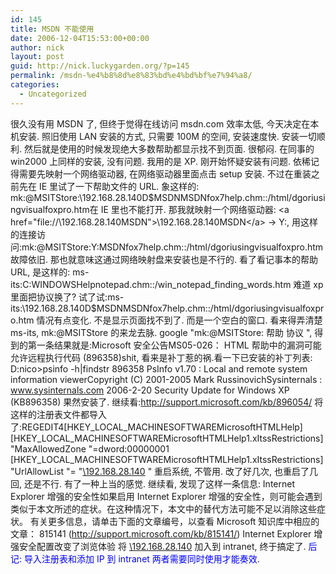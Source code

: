 ```yaml
---
id: 145
title: MSDN 不能使用
date: 2006-12-04T15:53:00+00:00
author: nick
layout: post
guid: http://nick.luckygarden.org/?p=145
permalink: /msdn-%e4%b8%8d%e8%83%bd%e4%bd%bf%e7%94%a8/
categories:
  - Uncategorized
---
```

很久没有用 MSDN 了, 但终于觉得在线访问 msdn.com 效率太低, 今天决定在本机安装. 照旧使用 LAN 安装的方式, 只需要 100M 的空间, 安装速度快. 安装一切顺利. 然后就是使用的时候发现绝大多数帮助都显示找不到页面. 很郁闷. 在同事的 win2000 上同样的安装, 没有问题. 我用的是 XP. 刚开始怀疑安装有问题. 依稀记得需要先映射一个网络驱动器, 在网络驱动器里面点击 setup 安装. 不过在重装之前先在 IE 里试了一下帮助文件的 URL. 象这样的: mk:@MSITStore:\192.168.28.140D$MSDNMSDNfox7help.chm::/html/dgoriusingvisualfoxpro.htm在 IE 里也不能打开. 那我就映射一个网络驱动器: <a href="file://\192.168.28.140MSDN">\192.168.28.140MSDN</a> -> Y:, 用这样的连接访问:mk:@MSITStore:Y:MSDNfox7help.chm::/html/dgoriusingvisualfoxpro.htm故障依旧. 那也就意味这通过网络映射盘来安装也是不行的.
看了看记事本的帮助 URL, 是这样的: ms-its:C:WINDOWSHelpnotepad.chm::/win_notepad_finding_words.htm
难道 xp 里面把协议换了? 试了试:ms-its:\192.168.28.140D$MSDNMSDNfox7help.chm::/html/dgoriusingvisualfoxpro.htm
情况有点变化. 不是显示页面找不到了. 而是一个空白的窗口. 看来得弄清楚 ms-its, mk:@MSITStore 的来龙去脉. google  "mk:@MSITStore: 帮助 协议 ", 得到的第一条结果就是:Microsoft 安全公告MS05-026： HTML 帮助中的漏洞可能允许远程执行代码 (896358)shit, 看来是补丁惹的祸.看一下已安装的补丁列表:
D:nico>psinfo -h|findstr 896358
PsInfo v1.70 : Local and remote system information viewerCopyright (C) 2001-2005 Mark RussinovichSysinternals : <a href="http://www.sysinternals.com">www.sysinternals.com</a>
2006-2-20     Security Update for Windows XP (KB896358) 果然安装了. 继续看:<a href="http://support.microsoft.com/kb/896054/">http://support.microsoft.com/kb/896054/</a>
将这样的注册表文件都导入了:REGEDIT4[HKEY_LOCAL_MACHINESOFTWAREMicrosoftHTMLHelp][HKEY_LOCAL_MACHINESOFTWAREMicrosoftHTMLHelp1.xItssRestrictions] "MaxAllowedZone "=dword:00000001
[HKEY_LOCAL_MACHINESOFTWAREMicrosoftHTMLHelp1.xItssRestrictions] "UrlAllowList "= "<a href="file://\192.168.28.140">\192.168.28.140</a> "
重启系统, 不管用. 改了好几次, 也重启了几回, 还是不行. 有了一种上当的感觉.
继续看, 发现了这样一条信息:
Internet Explorer 增强的安全性如果启用 Internet Explorer 增强的安全性，则可能会遇到类似于本文所述的症状。在这种情况下，本文中的替代方法可能不足以消除这些症状。 有关更多信息，请单击下面的文章编号，以查看 Microsoft 知识库中相应的文章： 815141 (<a href="http://support.microsoft.com/kb/815141/">http://support.microsoft.com/kb/815141/</a>) Internet Explorer 增强安全配置改变了浏览体验 
将 <a href="file://\192.168.28.140">\192.168.28.140</a> 加入到 intranet, 终于搞定了.
<font color="#0000ff">后记: 导入注册表和添加 IP 到 intranet 两者需要同时使用才能奏效.</font> 
